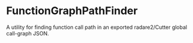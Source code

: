 # FunctionGraphPathFinder
A utility for finding function call path in an exported radare2/Cutter global call-graph JSON.
